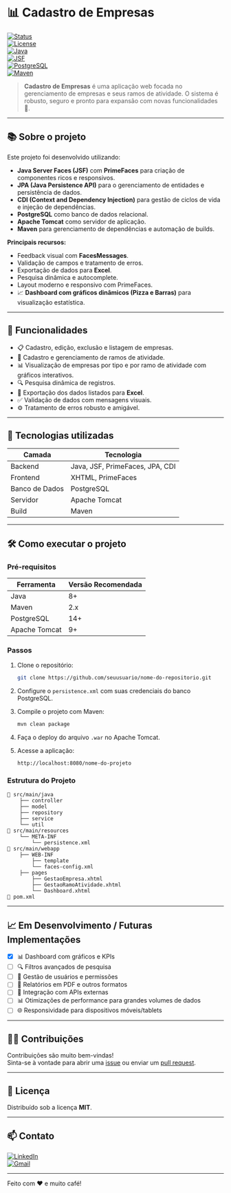 
# 📊 Cadastro de Empresas

[![Status](https://img.shields.io/badge/status-em%20desenvolvimento-yellow.svg)]()  
[![License](https://img.shields.io/badge/license-MIT-blue.svg)]()  
[![Java](https://img.shields.io/badge/Java-8+-red.svg)]()  
[![JSF](https://img.shields.io/badge/JSF-PrimeFaces-blueviolet.svg)]()  
[![PostgreSQL](https://img.shields.io/badge/PostgreSQL-14+-blue.svg)]()  
[![Maven](https://img.shields.io/badge/Maven-Dependências%20gerenciadas-orange.svg)]()

> **Cadastro de Empresas** é uma aplicação web focada no gerenciamento de empresas e seus ramos de atividade. O sistema é robusto, seguro e pronto para expansão com novas funcionalidades 🚀.

---

## 📚 Sobre o projeto

Este projeto foi desenvolvido utilizando:

- **Java Server Faces (JSF)** com **PrimeFaces** para criação de componentes ricos e responsivos.
- **JPA (Java Persistence API)** para o gerenciamento de entidades e persistência de dados.
- **CDI (Context and Dependency Injection)** para gestão de ciclos de vida e injeção de dependências.
- **PostgreSQL** como banco de dados relacional.
- **Apache Tomcat** como servidor de aplicação.
- **Maven** para gerenciamento de dependências e automação de builds.

**Principais recursos:**
- Feedback visual com **FacesMessages**.
- Validação de campos e tratamento de erros.
- Exportação de dados para **Excel**.
- Pesquisa dinâmica e autocomplete.
- Layout moderno e responsivo com PrimeFaces.
- 📈 **Dashboard com gráficos dinâmicos (Pizza e Barras)** para visualização estatística.

---

## 🚀 Funcionalidades

- 📋 Cadastro, edição, exclusão e listagem de empresas.
- 🏢 Cadastro e gerenciamento de ramos de atividade.
- 📊 Visualização de empresas por tipo e por ramo de atividade com gráficos interativos.
- 🔍 Pesquisa dinâmica de registros.
- 📂 Exportação dos dados listados para **Excel**.
- ✅ Validação de dados com mensagens visuais.
- ⚙️ Tratamento de erros robusto e amigável.

---

## 🔧 Tecnologias utilizadas

| Camada            | Tecnologia                        |
|-------------------|------------------------------------|
| Backend           | Java, JSF, PrimeFaces, JPA, CDI   |
| Frontend          | XHTML, PrimeFaces                 |
| Banco de Dados    | PostgreSQL                        |
| Servidor          | Apache Tomcat                     |
| Build             | Maven                             |

---

## 🛠️ Como executar o projeto

### Pré-requisitos

| Ferramenta     | Versão Recomendada |
|----------------|--------------------|
| Java           | 8+                 |
| Maven          | 2.x                |
| PostgreSQL     | 14+                |
| Apache Tomcat  | 9+                 |

### Passos

1. Clone o repositório:
   ```bash
   git clone https://github.com/seuusuario/nome-do-repositorio.git
   ```

2. Configure o `persistence.xml` com suas credenciais do banco PostgreSQL.

3. Compile o projeto com Maven:
   ```bash
   mvn clean package
   ```

4. Faça o deploy do arquivo `.war` no Apache Tomcat.

5. Acesse a aplicação:
   ```
   http://localhost:8080/nome-do-projeto
   ```

### Estrutura do Projeto

```
📁 src/main/java
    ├── controller
    ├── model
    ├── repository
    ├── service
    └── util
📁 src/main/resources
    └── META-INF
        └── persistence.xml
📁 src/main/webapp
    ├── WEB-INF
        ├── template
        └── faces-config.xml
    ├── pages
        ├── GestaoEmpresa.xhtml
        ├── GestaoRamoAtividade.xhtml
        └── Dashboard.xhtml
📄 pom.xml
```

---

## 📈 Em Desenvolvimento / Futuras Implementações

- [x] 📊 Dashboard com gráficos e KPIs
- [ ] 🔍 Filtros avançados de pesquisa
- [ ] 👥 Gestão de usuários e permissões
- [ ] 📄 Relatórios em PDF e outros formatos
- [ ] 🔗 Integração com APIs externas
- [ ] 📊 Otimizações de performance para grandes volumes de dados
- [ ] 🌐 Responsividade para dispositivos móveis/tablets

---

## 🧑‍💻 Contribuições

Contribuições são muito bem-vindas!  
Sinta-se à vontade para abrir uma [issue](https://github.com/enzo-brito/jsf-erp-project/issues) ou enviar um [pull request](https://github.com/enzo-brito/jsf-erp-project/pulls).

---

## 📜 Licença

Distribuído sob a licença **MIT**.  

---

## 📫 Contato

[![LinkedIn](https://img.shields.io/badge/LinkedIn-Connect-blue?logo=linkedin&style=for-the-badge)](https://www.linkedin.com/in/enzo-brito-b85471284)  
[![Gmail](https://img.shields.io/badge/Email-Contact-red?logo=gmail&style=for-the-badge)](mailto:enzoj820@gmail.com)

---

Feito com ❤️ e muito café!

